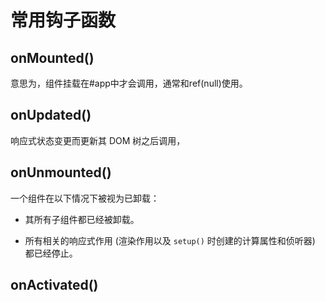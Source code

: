 # 常用钩子函数

## onMounted()

意思为，组件挂载在#app中才会调用，通常和ref(null)使用。

## onUpdated()
响应式状态变更而更新其 DOM 树之后调用，


## onUnmounted()

一个组件在以下情况下被视为已卸载：

-   其所有子组件都已经被卸载。
    
-   所有相关的响应式作用 (渲染作用以及 `setup()` 时创建的计算属性和侦听器) 都已经停止。



## onActivated()

